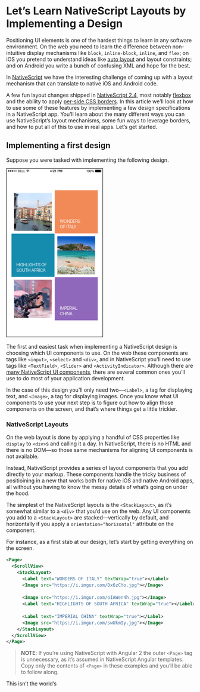 # Let’s Learn NativeScript Layouts by Implementing a Design

Positioning UI elements is one of the hardest things to learn in any software environment. On the web you need to learn the difference between non-intuitive display mechanisms like `block`, `inline-block`, `inline`, and `flex`; on iOS you pretend to understand ideas like [auto layout](https://developer.apple.com/library/content/documentation/UserExperience/Conceptual/AutolayoutPG/) and layout constraints; and on Android you write a bunch of confusing XML and hope for the best.

In [NativeScript](https://www.nativescript.org/) we have the interesting challenge of coming up with a layout mechanism that can translate to native iOS and Android code.


A few fun layout changes shipped in [NativeScript 2.4](https://www.nativescript.org/blog/nativescript-2.4-announcement), most notably [flexbox](https://www.nativescript.org/blog/a-quick-introduction-to-flexbox-in-nativescript) and the ability to apply [per-side CSS borders](https://www.nativescript.org/blog/per-side-borders-in-nativescript-css). In this article we’ll look at how to use some of these features by implementing a few design specifications in a NativeScript app. You’ll learn about the many different ways you can use NativeScript’s layout mechanisms, some fun ways to leverage borders, and how to put all of this to use in real apps. Let’s get started.

## Implementing a first design

Suppose you were tasked with implementing the following design.

<img src="initial-border-design.png" style="border: 1px solid black; max-height: 450px;">

The first and easiest task when implementing a NativeScript design is choosing which UI components to use. On the web these components are tags like `<input>`, `<select>` and `<div>`, and in NativeScript you’ll need to use tags like `<TextField>`, `<Slider>` and `<ActivityIndicator>`. Although there are [many NativeScript UI components](https://docs.nativescript.org/ui/components), there are several common ones you’ll use to do most of your application development.

In the case of this design you’ll only need two—`<Label>`, a tag for displaying text, and `<Image>`, a tag for displaying images. Once you know what UI components to use your next step is to figure out how to align those components on the screen, and that’s where things get a little trickier.

### NativeScript Layouts

On the web layout is done by applying a handful of CSS properties like `display` to `<div>`s and calling it a day. In NativeScript, there is no HTML and there is no DOM—so those same mechanisms for aligning UI components is not available.

Instead, NativeScript provides a series of layout components that you add directly to your markup. These components handle the tricky business of positioining in a new that works both for native iOS and native Android apps, all without you having to know the messy details of what’s going on under the hood.

The simplest of the NativeScript layouts is the `<StackLayout>`, as it’s somewhat similar to a `<div>` that you’d use on the web. Any UI components you add to a `<StackLayout>` are stacked—vertically by default, and horizontally if you apply a `orientation="horizontal"` attribute on the component.

For instance, as a first stab at our design, let’s start by getting everything on the screen.

``` XML
<Page>
  <ScrollView>
    <StackLayout>
      <Label text="WONDERS OF ITALY" textWrap="true"></Label>
      <Image src="https://i.imgur.com/Dx6zCYo.jpg"></Image>

      <Image src="https://i.imgur.com/oIAWen4h.jpg"></Image>
      <Label text="HIGHLIGHTS OF SOUTH AFRICA" textWrap="true"></Label>

      <Label text="IMPERIAL CHINA" textWrap="true"></Label>
      <Image src="https://i.imgur.com/swUkmIy.jpg"></Image>
    </StackLayout>
  </ScrollView>
</Page>
```

> **NOTE**: If you’re using NativeScript with Angular 2 the outer `<Page>` tag is unnecessary, as it’s assumed in NativeScript Angular templates. Copy only the contents of `<Page>` in these examples and you’ll be able to follow along.

This isn’t the world’s 
